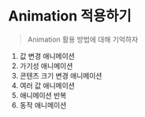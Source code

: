 # Animation 적용하기

> Animation 활용 방법에 대해 기억하자

1. 값 변경 애니메이션
2. 가기성 애니메이션
3. 콘텐츠 크기 변경 애니메이션
4. 여러 값 애니메이션
5. 애니메이션 반복
6. 동작 애니메이션

